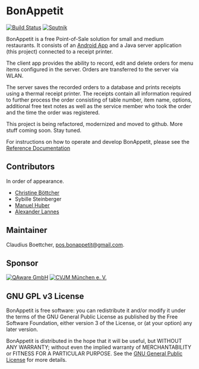 # BonAppetit

[![Build Status](https://travis-ci.org/clboettcher/bonappetit.svg?branch=develop)](https://travis-ci.org/clboettcher/bonappetit) [![Sputnik](https://sputnik.ci/conf/badge)](https://sputnik.ci/app#/builds/clboettcher/bonappetit)

BonAppetit is a free Point-of-Sale solution for small and medium restaurants. It consists of an [Android App](https://github.com/clboettcher/bonappetit-android-app) and a Java
server application (this project) connected to a receipt printer.

The client app provides the ability to record, edit and delete
orders for menu items configured in the server. Orders are transferred to the server via WLAN.

The server saves the recorded orders to a database and prints receipts using a thermal receipt printer. The receipts
contain all information required to further process the order consisting of table number, item name, options,
additional free text notes as well as the service member who took the order and the time the order was registered.

This project is being refactored, modernized and moved to github. More stuff coming soon. Stay tuned.

For instructions on how to operate and develop BonAppetit, please see the [Reference Documentation](https://clboettcher.github.io/bonappetit/) 

## Contributors

In order of appearance.

* [Christine Böttcher](https://github.com/ChristineBoettcher)
* Sybille Steinberger
* [Manuel Huber](https://github.com/nelo112)
* [Alexander Lannes](https://github.com/alexander-lannes)

## Maintainer

Claudius Boettcher, <pos.bonappetit@gmail.com>.

## Sponsor

[![QAware GmbH](https://github.com/clboettcher/bonappetit/blob/develop/wiki/qaware.png?raw=true)](http://www.qaware.de)
[![CVJM München e. V.](https://github.com/clboettcher/bonappetit/blob/develop/wiki/cvjm.jpg?raw=true)](https://www.cvjm-muenchen.org/)

## GNU GPL v3 License

BonAppetit is free software: you can redistribute it and/or modify
it under the terms of the GNU General Public License as published by
the Free Software Foundation, either version 3 of the License, or
(at your option) any later version.

BonAppetit is distributed in the hope that it will be useful,
but WITHOUT ANY WARRANTY; without even the implied warranty of
MERCHANTABILITY or FITNESS FOR A PARTICULAR PURPOSE.  See the
[GNU General Public License](LICENSE) for more details.
